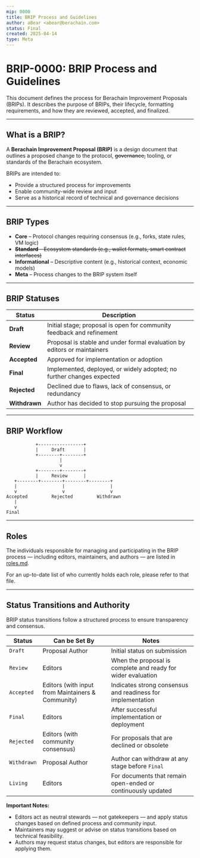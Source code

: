 ```yaml
---
mip: 0000
title: BRIP Process and Guidelines
author: aBear <abear@berachain.com>
status: Final
created: 2025-04-14
type: Meta
---
```


# BRIP-0000: BRIP Process and Guidelines

This document defines the process for Berachain Improvement Proposals (BRIPs). It describes the purpose of BRIPs, their lifecycle, formatting requirements, and how they are reviewed, accepted, and finalized.

---

## What is a BRIP?

A **Berachain Improvement Proposal (BRIP)** is a design document that outlines a proposed change to the protocol, ~~governance,~~ tooling, or standards of the Berachain ecosystem.

BRIPs are intended to:

- Provide a structured process for improvements
- Enable community-wide review and input
- Serve as a historical record of technical and governance decisions

---

## BRIP Types

- **Core** – Protocol changes requiring consensus (e.g., forks, state rules, VM logic)
- ~~**Standard** – Ecosystem standards (e.g., wallet formats, smart contract interfaces)~~
- **Informational** – Descriptive content (e.g., historical context, economic models)
- **Meta** – Process changes to the BRIP system itself

---

## BRIP Statuses

| Status     | Description |
|------------|-------------|
| **Draft**  | Initial stage; proposal is open for community feedback and refinement |
| **Review** | Proposal is stable and under formal evaluation by editors or maintainers |
| **Accepted** | Approved for implementation or adoption |
| **Final**  | Implemented, deployed, or widely adopted; no further changes expected |
| **Rejected** | Declined due to flaws, lack of consensus, or redundancy |
| **Withdrawn** | Author has decided to stop pursuing the proposal |

---

## BRIP Workflow

```plaintext
           +-----------------+
           |     Draft       |
           +--------+--------+
                    |
                    v
           +--------+--------+
           |     Review      |
   +--------+--------+--------+--------+
   |                 |                 |
   v                 v                 v
Accepted         Rejected         Withdrawn
   |
   v
Final
```

---

## Roles

The individuals responsible for managing and participating in the BRIP process — including editors, maintainers, and authors — are listed in [roles.md](../roles.md).

For an up-to-date list of who currently holds each role, please refer to that file.

---

## Status Transitions and Authority

BRIP status transitions follow a structured process to ensure transparency and consensus.

| Status        | Can be Set By       | Notes |
|---------------|---------------------|-------|
| `Draft`       | Proposal Author     | Initial status on submission |
| `Review`      | Editors              | When the proposal is complete and ready for wider evaluation |
| `Accepted`    | Editors (with input from Maintainers & Community) | Indicates strong consensus and readiness for implementation |
| `Final`       | Editors              | After successful implementation or deployment |
| `Rejected`    | Editors (with community consensus) | For proposals that are declined or obsolete |
| `Withdrawn`   | Proposal Author      | Author can withdraw at any stage before `Final` |
| `Living`      | Editors              | For documents that remain open-ended or continuously updated |

**Important Notes:**

- Editors act as neutral stewards — not gatekeepers — and apply status changes based on defined process and community input.
- Maintainers may suggest or advise on status transitions based on technical feasibility.
- Authors may request status changes, but editors are responsible for applying them.
